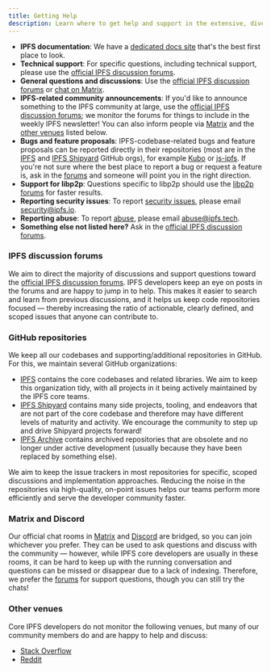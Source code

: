 ```yaml
---
title: Getting Help
description: Learn where to get help and support in the extensive, diverse IPFS ecosystem.
---
```


* **IPFS documentation**: We have a [dedicated docs site](https://docs.ipfs.tech) that's the best first place to look.
* **Technical support**: For specific questions, including technical support, please use the [official IPFS discussion forums](https://discuss.ipfs.tech).
* **General questions and discussions**: Use the [official IPFS discussion forums](https://discuss.ipfs.tech) or [chat on Matrix](https://docs.ipfs.tech/community/#chat).
* **IPFS-related community announcements**: If you'd like to announce something to the IPFS community at large, use the [official IPFS discussion forums](https://discuss.ipfs.tech); we monitor the forums for things to include in the weekly IPFS newsletter! You can also inform people via [Matrix](https://docs.ipfs.tech/community/#chat) and the [other venues](#other-venues) listed below.
* **Bugs and feature proposals**: IPFS-codebase-related bugs and feature proposals can be reported directly in their repositories (most are in the [IPFS](https://github.com/ipfs) and [IPFS Shipyard](https://github.com/ipfs-shipyard) GitHub orgs), for example [Kubo](https://github.com/ipfs/kubo) or [js-ipfs](https://github.com/ipfs/js-ipfs). If you're not sure where the best place to report a bug or request a feature is, ask in the [forums](https://discuss.ipfs.tech) and someone will point you in the right direction.
* **Support for libp2p**: Questions specific to libp2p should use the [libp2p forums](https://discuss.libp2p.io) for faster results.
* **Reporting security issues**: To report [security issues](https://github.com/ipfs/community/blob/master/CONTRIBUTING.md#security-issues), please email <a href="mailto:security@ipfs.io">security@ipfs.io</a>.
* **Reporting abuse**: To report [abuse](https://github.com/ipfs/community/blob/master/code-of-conduct.md), please email <a href="mailto:abuse@ipfs.tech">abuse@ipfs.tech</a>.
* **Something else not listed here?** Ask in the [official IPFS discussion forums](https://discuss.ipfs.tech).


### IPFS discussion forums

We aim to direct the majority of discussions and support questions toward the [official IPFS discussion forums](https://discuss.ipfs.tech). IPFS developers keep an eye on posts in the forums and are happy to jump in to help. This makes it easier to search and learn from previous discussions, and it helps us keep code repositories focused — thereby increasing the ratio of actionable, clearly defined, and scoped issues that anyone can contribute to.

### GitHub repositories

We keep all our codebases and supporting/additional repositories in GitHub. For this, we maintain several GitHub organizations:

* [IPFS](https://github.com/ipfs) contains the core codebases and related libraries. We aim to keep this organization tidy, with all projects in it being actively maintained by the IPFS core teams.
* [IPFS Shipyard](https://github.com/ipfs-shipyard) contains many side projects, tooling, and endeavors that are not part of the core codebase and therefore may have different levels of maturity and activity. We encourage the community to step up and drive Shipyard projects forward!
* [IPFS Archive](https://github.com/ipfs-inactive) contains archived repositories that are obsolete and no longer under active development (usually because they have been replaced by something else).

We aim to keep the issue trackers in most repositories for specific, scoped discussions and implementation approaches. Reducing the noise in the repositories via high-quality, on-point issues helps our teams perform more efficiently and serve the developer community faster.

### Matrix and Discord

Our official chat rooms in [Matrix](https://app.element.io/#/room/#lobby:ipfs.io) and [Discord](https://discord.gg/Z4H6tdECb9) are bridged, so you can join whichever you prefer. They can be used to ask questions and discuss with the community — however, while IPFS core developers are usually in these rooms, it can be hard to keep up with the running conversation and questions can be missed or disappear due to a lack of indexing. Therefore, we prefer the [forums](https://discuss.ipfs.tech) for support questions, though you can still try the chats!

### Other venues

Core IPFS developers do not monitor the following venues, but many of our community members do and are happy to help and discuss:

* [Stack Overflow](https://stackoverflow.com/questions/tagged/ipfs)
* [Reddit](https://www.reddit.com/r/ipfs/)
